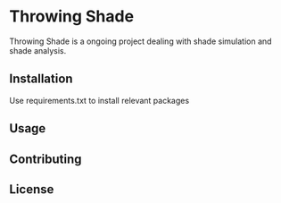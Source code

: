 # Throwing Shade

Throwing Shade is a ongoing project dealing with shade simulation and shade analysis.

## Installation

Use requirements.txt to install relevant packages

## Usage



## Contributing


## License
